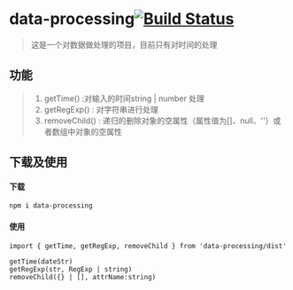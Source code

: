 # data-processing[![Build Status](https://travis-ci.org/Aisanyi/dataProcessing.svg?branch=master)](https://travis-ci.org/Aisanyi/dataProcessing)
> 这是一个对数据做处理的项目，目前只有对时间的处理

## 功能
> 1. getTime() :对输入的时间string | number 处理
> 2. getRegExp() : 对字符串进行处理
> 3. removeChild() : 递归的删除对象的空属性（属性值为[]、null、''）或者数组中对象的空属性
## 下载及使用
#### 下载
```
npm i data-processing
```
#### 使用
```
import { getTime, getRegExp, removeChild } from 'data-processing/dist'

getTime(dateStr)
getRegExp(str, RegExp | string)
removeChild({} | [], attrName:string) 
```

